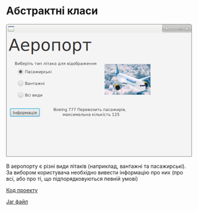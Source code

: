 # Абстрактні класи

![Скріншот](/images/chapter11.png)

В аеропорту є різні види літаків (наприклад, вантажні та пасажирські). За вибором
користувача необхідно вивести інформацію про них (про всі, або про ті, що
підпорядковуються певній умові)

[Код проекту](https://github.com/atmp-if/javafx/tree/project/Plane)

[Jar файл](https://github.com/atmp-if/javafx/releases/download/0.3/Plain.jar)
